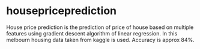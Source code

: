 # housepriceprediction
House price prediction is the prediction of price of house based on multiple features using gradient descent algorithm of linear regression.
In this melbourn housing data taken from kaggle is used.
Accuracy is approx 84%.
